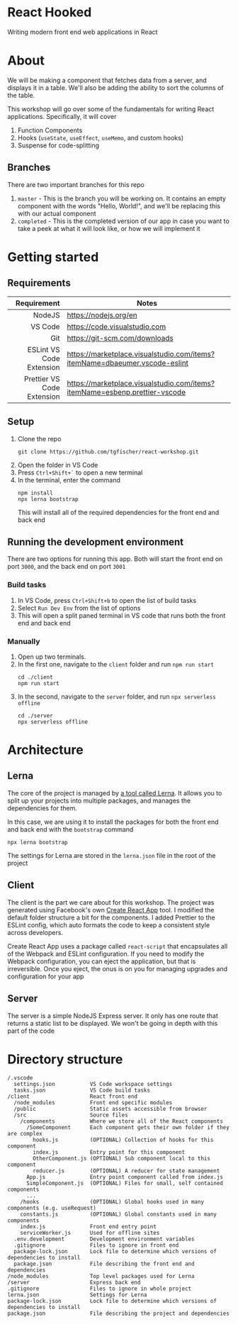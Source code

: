 # React Hooked

Writing modern front end web applications in React

# About

We will be making a component that fetches data from a server, and displays it in a table. We'll also be adding the ability to sort the columns of the table.

This workshop will go over some of the fundamentals for writing React applications. Specifically, it will cover

1. Function Components
2. Hooks (`useState`, `useEffect`, `useMemo`, and custom hooks)
3. Suspense for code-splitting

## Branches

There are two important branches for this repo

1. `master` - This is the branch you will be working on. It contains an empty component with the words "Hello, World!", and we'll be replacing this with our actual component
2. `completed` - This is the completed version of our app in case you want to take a peek at what it will look like, or how we will implement it

# Getting started

## Requirements

|                Requirement | Notes                                                                      |
| -------------------------: | -------------------------------------------------------------------------- |
|                     NodeJS | https://nodejs.org/en                                                      |
|                    VS Code | https://code.visualstudio.com                                              |
|                        Git | https://git-scm.com/downloads                                              |
|   ESLint VS Code Extension | https://marketplace.visualstudio.com/items?itemName=dbaeumer.vscode-eslint |
| Prettier VS Code Extension | https://marketplace.visualstudio.com/items?itemName=esbenp.prettier-vscode |

## Setup

1. Clone the repo
   ```
   git clone https://github.com/tgfischer/react-workshop.git
   ```
2. Open the folder in VS Code
3. Press `` Ctrl+Shift+` `` to open a new terminal
4. In the terminal, enter the command
   ```
   npm install
   npx lerna bootstrap
   ```
   This will install all of the required dependencies for the front end and back end

## Running the development environment

There are two options for running this app. Both will start the front end on port `3000`, and the back end on port `3001`

### Build tasks

1. In VS Code, press `Ctrl+Shift+b` to open the list of build tasks
2. Select `Run Dev Env` from the list of options
3. This will open a split paned terminal in VS code that runs both the front end and back end

### Manually

1. Open up two terminals.
2. In the first one, navigate to the `client` folder and run `npm run start`
   ```
   cd ./client
   npm run start
   ```
3. In the second, navigate to the `server` folder, and run `npx serverless offline`
   ```
   cd ./server
   npx serverless offline
   ```

# Architecture

## Lerna

The core of the project is managed by [a tool called Lerna](https://github.com/lerna/lerna). It allows you to split up your projects into multiple packages, and manages the dependencies for them.

In this case, we are using it to install the packages for both the front end and back end with the `bootstrap` command

```
npx lerna bootstrap
```

The settings for Lerna are stored in the `lerna.json` file in the root of the project

## Client

The client is the part we care about for this workshop. The project was generated using Facebook's own [Create React App](https://github.com/facebook/create-react-app) tool. I modified the default folder structure a bit for the components. I added Prettier to the ESLint config, which auto formats the code to keep a consistent style across developers.

Create React App uses a package called `react-script` that encapsulates all of the Webpack and ESLint configuration. If you need to modify the Webpack configuration, you can eject the application, but that is irreversible. Once you eject, the onus is on you for managing upgrades and configuration for your app

## Server

The server is a simple NodeJS Express server. It only has one route that returns a static list to be displayed. We won't be going in depth with this part of the code

# Directory structure

```
/.vscode
  settings.json           VS Code workspace settings
  tasks.json              VS Code build tasks
/client                   React front end
  /node_modules           Front end specific modules
  /public                 Static assets accessible from browser
  /src                    Source files
    /components           Where we store all of the React components
      /SomeComponent      Each component gets their own folder if they are complex
        hooks.js          (OPTIONAL) Collection of hooks for this component
        index.js          Entry point for this component
        OtherComponent.js (OPTIONAL) Sub component local to this component
        reducer.js        (OPTIONAL) A reducer for state management
      App.js              Entry point component called from index.js
      SimpleComponent.js  (OPTIONAL) Files for small, self contained components
      ...
    /hooks                (OPTIONAL) Global hooks used in many components (e.g. useRequest)
    constants.js          (OPTIONAL) Global constants used in many components
    index.js              Front end entry point
    serviceWorker.js      Used for offline sites
  .env.development        Development environment variables
  .gitignore              Files to ignore in front end
  package-lock.json       Lock file to determine which versions of dependencies to install
  package.json            File describing the front end and dependencies
/node_modules             Top level packages used for Lerna
/server                   Express back end
.gitignore                Files to ignore in whole project
lerna.json                Settings for Lerna
package-lock.json         Lock file to determine which versions of dependencies to install
package.json              File describing the project and dependencies
```
